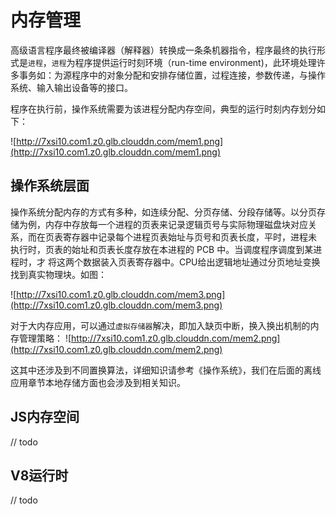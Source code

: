 # 内存管理
高级语言程序最终被编译器（解释器）转换成一条条机器指令，程序最终的执行形式是`进程`，`进程`为程序提供运行时刻环境（run-time environment)，此环境处理许多事务如：为源程序中的对象分配和安排存储位置，过程连接，参数传递，与操作系统、输入输出设备等的接口。

程序在执行前，操作系统需要为该进程分配内存空间，典型的运行时刻内存划分如下：

![http://7xsi10.com1.z0.glb.clouddn.com/mem1.png](http://7xsi10.com1.z0.glb.clouddn.com/mem1.png)

## 操作系统层面
操作系统分配内存的方式有多种，如连续分配、分页存储、分段存储等。以分页存储为例，内存中存放每一个进程的页表来记录逻辑页号与实际物理磁盘块对应关系，而在页表寄存器中记录每个进程页表始址与页号和页表长度，平时，进程未 执行时，页表的始址和页表长度存放在本进程的 PCB 中。当调度程序调度到某进程时，才 将这两个数据装入页表寄存器中。CPU给出逻辑地址通过分页地址变换找到真实物理块。如图：

![http://7xsi10.com1.z0.glb.clouddn.com/mem3.png](http://7xsi10.com1.z0.glb.clouddn.com/mem3.png)

对于大内存应用，可以通过`虚拟存储器`解决，即加入缺页中断，换入换出机制的内存管理策略：
![http://7xsi10.com1.z0.glb.clouddn.com/mem2.png](http://7xsi10.com1.z0.glb.clouddn.com/mem2.png)

这其中还涉及到不同置换算法，详细知识请参考《操作系统》，我们在后面的离线应用章节本地存储方面也会涉及到相关知识。

## JS内存空间
// todo
## V8运行时
// todo